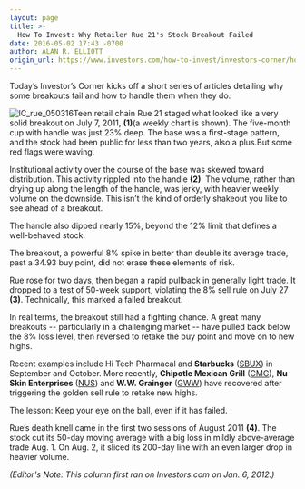 ```yaml
---
layout: page
title: >-
  How To Invest: Why Retailer Rue 21's Stock Breakout Failed
date: 2016-05-02 17:43 -0700
author: ALAN R. ELLIOTT
origin_url: https://www.investors.com/how-to-invest/investors-corner/how-to-invest-why-retailer-rue-21s-stock-breakout-failed
---
```





Today’s Investor’s Corner kicks off a short series of articles detailing why some breakouts fail and how to handle them when they do.


![IC_rue_050316](https://www.investors.com/wp-content/uploads/2016/05/IC_rue_050316-1-300x158.jpg)Teen retail chain Rue 21 staged what looked like a very solid breakout on July 7, 2011, **(1)**(a weekly chart is shown). The five-month cup with handle was just 23% deep. The base was a first-stage pattern, and the stock had been public for less than two years, also a plus.But some red flags were waving.


Institutional activity over the course of the base was skewed toward distribution. This activity rippled into the handle **(2)**. The volume, rather than drying up along the length of the handle, was jerky, with heavier weekly volume on the downside. This isn’t the kind of orderly shakeout you like to see ahead of a breakout.


The handle also dipped nearly 15%, beyond the 12% limit that defines a well-behaved stock.


The breakout, a powerful 8% spike in better than double its average trade, past a 34.93 buy point, did not erase these elements of risk.


Rue rose for two days, then began a rapid pullback in generally light trade. It dropped to a test of 50-week support, violating the 8% sell rule on July 27 **(3)**. Technically, this marked a failed breakout.


In real terms, the breakout still had a fighting chance. A great many breakouts -- particularly in a challenging market -- have pulled back below the 8% loss level, then reversed to retake the buy point and move on to new highs.


Recent examples include Hi Tech Pharmacal and **Starbucks** ([SBUX](https://research.investors.com/quote.aspx?symbol=SBUX)) in September and October. More recently, **Chipotle Mexican Grill** ([CMG](https://research.investors.com/quote.aspx?symbol=CMG)), **Nu Skin Enterprises** ([NUS](https://research.investors.com/quote.aspx?symbol=NUS)) and **W.W. Grainger** ([GWW](https://research.investors.com/quote.aspx?symbol=GWW)) have recovered after triggering the golden sell rule to retake new highs.


The lesson: Keep your eye on the ball, even if it has failed.


Rue’s death knell came in the first two sessions of August 2011 **(4)**. The stock cut its 50-day moving average with a big loss in mildly above-average trade Aug. 1. On Aug. 2, it sliced its 200-day line with an even larger drop in heavier volume.


*(Editor's Note: This column first ran on Investors.com on Jan. 6, 2012.)*




